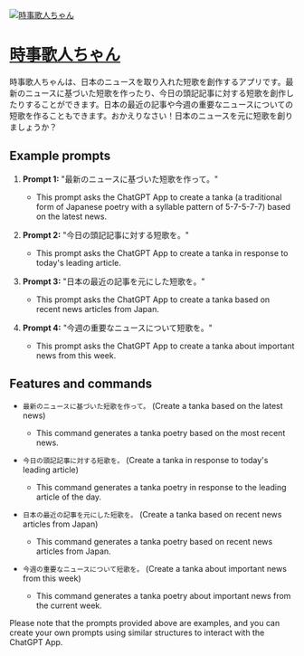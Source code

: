 [![時事歌人ちゃん](https://files.oaiusercontent.com/file-LXnXF8vRHzQVHdDKtgXDhgC7?se=2123-10-17T20%3A15%3A41Z&sp=r&sv=2021-08-06&sr=b&rscc=max-age%3D31536000%2C%20immutable&rscd=attachment%3B%20filename%3Def9e624a-8698-401b-afcc-a632c1e22662.png&sig=fDJyPf8yDGV9YLiZMnIceFIG%2BPrEzZVTNul0qgEjcLs%3D)](https://chat.openai.com/g/g-emCQHKrP0-shi-shi-ge-ren-tiyan)

# [時事歌人ちゃん](https://chat.openai.com/g/g-emCQHKrP0-shi-shi-ge-ren-tiyan)

時事歌人ちゃんは、日本のニュースを取り入れた短歌を創作するアプリです。最新のニュースに基づいた短歌を作ったり、今日の頭記記事に対する短歌を創作したりすることができます。日本の最近の記事や今週の重要なニュースについての短歌を作ることもできます。おかえりなさい！日本のニュースを元に短歌を創りましょうか？

## Example prompts

1. **Prompt 1:** "最新のニュースに基づいた短歌を作って。"
   - This prompt asks the ChatGPT App to create a tanka (a traditional form of Japanese poetry with a syllable pattern of 5-7-5-7-7) based on the latest news.

2. **Prompt 2:** "今日の頭記記事に対する短歌を。"
   - This prompt asks the ChatGPT App to create a tanka in response to today's leading article.

3. **Prompt 3:** "日本の最近の記事を元にした短歌を。"
   - This prompt asks the ChatGPT App to create a tanka based on recent news articles from Japan.

4. **Prompt 4:** "今週の重要なニュースについて短歌を。"
   - This prompt asks the ChatGPT App to create a tanka about important news from this week.

## Features and commands

- `最新のニュースに基づいた短歌を作って。` (Create a tanka based on the latest news)
  - This command generates a tanka poetry based on the most recent news.

- `今日の頭記記事に対する短歌を。` (Create a tanka in response to today's leading article)
  - This command generates a tanka poetry in response to the leading article of the day.

- `日本の最近の記事を元にした短歌を。` (Create a tanka based on recent news articles from Japan)
  - This command generates a tanka poetry based on recent news articles from Japan.

- `今週の重要なニュースについて短歌を。` (Create a tanka about important news from this week)
  - This command generates a tanka poetry about important news from the current week.

Please note that the prompts provided above are examples, and you can create your own prompts using similar structures to interact with the ChatGPT App.